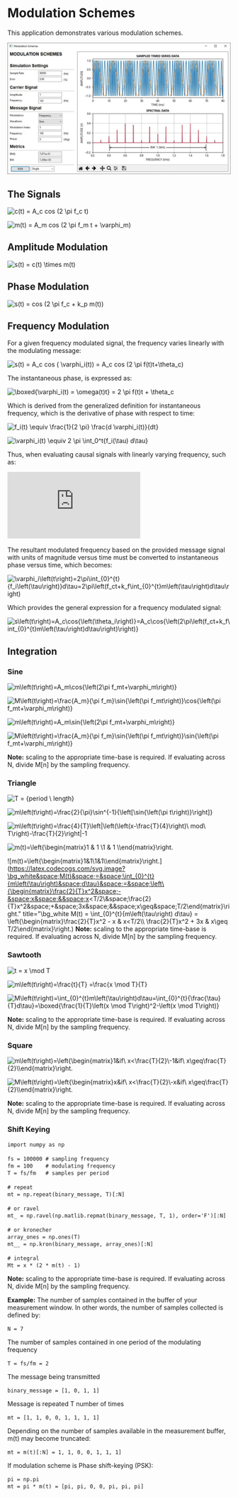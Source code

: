 # Modulation Schemes

This application demonstrates various modulation schemes.

![](images/modulation_schemes_gui.jpg)


## The Signals
![c(t) = A_c cos (2 \pi f_c t)](https://latex.codecogs.com/svg.latex?c(t)%20=%20A_c%20cos%20(2%20\pi%20f_c%20t))

![m(t) = A_m cos (2 \pi f_m t + \varphi_m)](https://latex.codecogs.com/svg.latex?m(t)%20=%20A_m%20cos%20(2%20\pi%20f_m%20t%20+%20\varphi_m))

## Amplitude Modulation
![s(t) = c(t) \times m(t)](https://latex.codecogs.com/svg.latex?s(t)%20=%20c(t)%20\times%20m(t))

## Phase Modulation
![s(t) = cos (2 \pi f_c + k_p m(t))](https://latex.codecogs.com/svg.latex?s(t)%20=%20cos%20(2%20\pi%20f_c%20+%20k_p%20m(t)))

## Frequency Modulation

For a given frequency modulated signal, the frequency varies linearly with the modulating message:

![s(t) = A_c cos ( \varphi_i(t)) = A_c cos (2 \pi f(t)t+\theta_c)](https://latex.codecogs.com/svg.latex?s(t)%20=%20A_c%20cos%20(%20\varphi_i(t))%20=%20A_c%20cos%20(2%20\pi%20f(t)t+\theta_c))

The instantaneous phase, is expressed as:

![\boxed{\varphi_i(t) = \omega(t)t} = 2 \pi f(t)t + \theta_c](https://latex.codecogs.com/svg.latex?\boxed{\varphi_i(t)%20=%20\omega(t)t}%20=%202%20\pi%20f(t)t%20+%20\theta_c)

Which is derived from the generalized definition for instantaneous frequency, which is the derivative of phase with respect to time:

![f_i(t) \equiv \frac{1}{2 \pi} \frac{d \varphi_i(t)}{dt}](https://latex.codecogs.com/svg.latex?f_i(t)%20\equiv%20\frac{1}{2%20\pi}%20\frac{d%20\varphi_i(t)}{dt})

![\varphi_i(t) \equiv 2 \pi \int_0^t{f_i(\tau) d\tau}](https://latex.codecogs.com/svg.latex?\varphi_i(t)%20\equiv%202%20\pi%20\int_0^t{f_i(\tau)%20d\tau})

Thus, when evaluating causal signals with linearly varying frequency, such as:

![f_i(t) = f_c + k_f m(t)](https://latex.codecogs.com/svg.latex?f_i(t)%20=%20f_c%20+%20k_f%20m(t))

The resultant modulated frequency based on the provided message signal with units of magnitude versus time must be converted to instantaneous phase versus time, which becomes:

![\varphi_i\left(t\right)=2\pi\int_{0}^{t}{f_i\left(\tau\right)}d\tau=2\pi\left(f_ct+k_f\int_{0}^{t}m\left(\tau\right)d\tau\right)](https://latex.codecogs.com/svg.latex?\phi_i\left(t\right)=2\pi\int_{0}^{t}{f_i\left(\tau\right)}d\tau=2\pi\left(f_ct+k_f\int_{0}^{t}m\left(\tau\right)d\tau\right))

Which provides the general expression for a frequency modulated signal:

![s\left(t\right)=A_c\cos{\left(\theta_i\right)}=A_c\cos{\left(2\pi\left(f_ct+k_f\int_{0}^{t}m\left(\tau\right)d\tau\right)\right)}](https://latex.codecogs.com/svg.latex?s\left(t\right)=A_c\cos{\left(\theta_i\right)}=A_c\cos{\left(2\pi\left(f_ct+k_f\int_{0}^{t}m\left(\tau\right)d\tau\right)\right)})

## Integration
### Sine
![m\left(t\right)=A_m\cos{\left(2\pi f_mt+\varphi_m\right)}](https://latex.codecogs.com/svg.latex?m\left(t\right)=A_m\cos{\left(2\pi%20f_mt+\varphi_m\right)})

![M\left(t\right)=\frac{A_m}{\pi f_m}\sin{\left(\pi f_mt\right)}\cos{\left(\pi f_mt+\varphi_m\right)}](https://latex.codecogs.com/svg.latex?M\left(t\right)=\frac{A_m}{\pi%20f_m}\sin{\left(\pi%20f_mt\right)}\cos{\left(\pi%20f_mt+\varphi_m\right)})

![m\left(t\right)=A_m\sin{\left(2\pi f_mt+\varphi_m\right)}](https://latex.codecogs.com/svg.latex?m\left(t\right)=A_m\sin{\left(2\pi%20f_mt+\varphi_m\right)})

![M\left(t\right)=\frac{A_m}{\pi f_m}\sin{\left(\pi f_mt\right)}\sin{\left(\pi f_mt+\varphi_m\right)}](https://latex.codecogs.com/svg.latex?M\left(t\right)=\frac{A_m}{\pi%20f_m}\sin{\left(\pi%20f_mt\right)}\sin{\left(\pi%20f_mt+\varphi_m\right)})

**Note:** scaling to the appropriate time-base is required. If evaluating across N, divide M[n] by the sampling frequency.

### Triangle
![T = {period \ length}](https://latex.codecogs.com/svg.latex?T%20=%20{period%20\%20length})

![m\left(t\right)=\frac{2}{\pi}\sin^{-1}{\left[\sin{\left(\pi t\right)}\right]}](https://latex.codecogs.com/svg.latex?m\left(t\right)=\frac{2}{\pi}\sin^{-1}{\left[\sin{\left(\pi%20t\right)}\right]})

![m\left(t\right)=\frac{4}{T}\left|\left(\left(x-\frac{T}{4}\right)\ mod\ T\right)-\frac{T}{2}\right|-1](https://latex.codecogs.com/svg.latex?m\left(t\right)=\frac{4}{T}\left|\left(\left(x-\frac{T}{4}\right)\%20mod\%20T\right)-\frac{T}{2}\right|-1)

![m(t)=\left\{\begin{matrix}1 & 1 \\1 & 1 \\\end{matrix}\right.](https://latex.codecogs.com/svg.image?\bg_white&space;m(t)=\left\{\begin{matrix}1&space;&&space;1&space;\\1&space;&&space;1&space;&space;\\\end{matrix}\right.)

![m(t)=\left\{\begin{matrix}1&1\\1&1\\\end{matrix}\right.\](https://latex.codecogs.com/svg.image?\bg_white&space;M(t)&space;=&space;\int_{0}^{t}{m\left(\tau\right)&space;d\tau}&space;=&space;\left\{\begin{matrix}\frac{2}{T}x^2&space;-&space;x&space;&&space;x<T/2\\\&space;\frac{2}{T}x^2&space;&plus;&space;3x&space;&&space;x\geq&space;T/2\end{matrix}\right." title="\bg_white M(t) = \int_{0}^{t}{m\left(\tau\right) d\tau} = \left\{\begin{matrix}\frac{2}{T}x^2 - x & x<T/2\\\ \frac{2}{T}x^2 + 3x & x\geq T/2\end{matrix}\right.)
**Note:** scaling to the appropriate time-base is required. If evaluating across N, divide M[n] by the sampling frequency.

### Sawtooth
![t = x \mod T](https://latex.codecogs.com/svg.latex?t%20=%20x%20\mod%20T)

![m\left(t\right)=\frac{t}{T} =\frac{x \mod T}{T}](https://latex.codecogs.com/svg.latex?m\left(t\right)=\frac{t}{T}%20=\frac{x%20\mod%20T}{T})

![M\left(t\right)=\int_{0}^{t}m\left(\tau\right)d\tau=\int_{0}^{t}{\frac{\tau}{T}d\tau}=\boxed{\frac{1}{T}\left(x \mod T\right)^2-\left(x \mod T\right)}](https://latex.codecogs.com/svg.latex?M\left(t\right)=\int_{0}^{t}m\left(\tau\right)d\tau=\int_{0}^{t}{\frac{\tau}{T}d\tau}=\boxed{\frac{1}{T}\left(x%20\mod%20T\right)^2-\left(x%20\mod%20T\right)})

**Note:** scaling to the appropriate time-base is required. If evaluating across N, divide M[n] by the sampling frequency.

### Square
![m\left(t\right)=\left\{\begin{matrix}1&if\ x<\frac{T}{2}\\-1&if\ x\geq\frac{T}{2}\\\end{matrix}\right.](https://latex.codecogs.com/svg.latex?m\left(t\right)=\left\{\begin{matrix}1&if\%20x%3C\frac{T}{2}\\-1&if\%20x\geq\frac{T}{2}\\\end{matrix}\right.)

![M\left(t\right)=\left\{\begin{matrix}x&if\ x<\frac{T}{2}\\-x&if\ x\geq\frac{T}{2}\\\end{matrix}\right.](https://latex.codecogs.com/svg.latex?M\left(t\right)=\left\{\begin{matrix}x&if\%20x%3C\frac{T}{2}\\-x&if\%20x\geq\frac{T}{2}\\\end{matrix}\right.)

**Note:** scaling to the appropriate time-base is required. If evaluating across N, divide M[n] by the sampling frequency.

### Shift Keying

    import numpy as np

    fs = 100000	# sampling frequency
    fm = 100  	# modulating frequency
    T = fs/fm	# samples per period

    # repeat
    mt = np.repeat(binary_message, T)[:N]

    # or ravel
    mt_ = np.ravel(np.matlib.repmat(binary_message, T, 1), order='F')[:N]

    # or kronecher
    array_ones = np.ones(T)
    mt__ = np.kron(binary_message, array_ones)[:N]

    # integral
    Mt = x * (2 * m(t) - 1)

**Note:** scaling to the appropriate time-base is required. If evaluating across N, divide M[n] by the sampling frequency.

**Example:**
The number of samples contained in the buffer of your measurement window. In other words, the number of samples collected is defined by:

    N = 7
The number of samples contained in one period of the modulating frequency

    T = fs/fm = 2

The message being transmitted

    binary_message = [1, 0, 1, 1]

Message is repeated T number of times

    mt = [1, 1, 0, 0, 1, 1, 1, 1]

Depending on the number of samples available in the measurement buffer, m(t) may become truncated:

    mt = m(t)[:N] = 1, 1, 0, 0, 1, 1, 1]

If modulation scheme is Phase shift-keying (PSK):

    pi = np.pi
    mt = pi * m(t) = [pi, pi, 0, 0, pi, pi, pi]